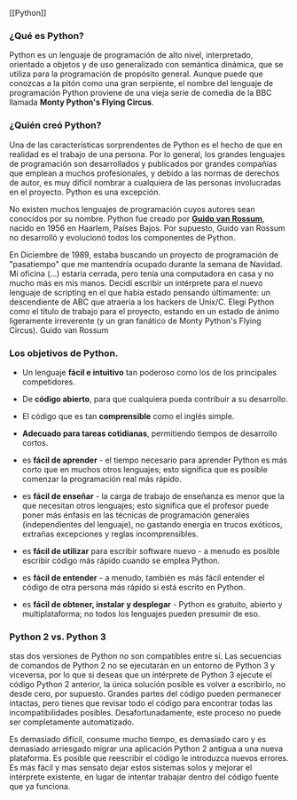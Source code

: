 [[Python]]

### ¿Qué es Python?

Python es un lenguaje de programación de alto nivel, interpretado, orientado a objetos y de uso generalizado con semántica dinámica, que se utiliza para la programación de propósito general.
Aunque puede que conozcas a la pitón como una gran serpiente, el nombre del lenguaje de programación Python proviene de una vieja serie de comedia de la BBC llamada **Monty Python's Flying Circus**.

### ¿Quién creó Python?

Una de las características sorprendentes de Python es el hecho de que en realidad es el trabajo de una persona. Por lo general, los grandes lenguajes de programación son desarrollados y publicados por grandes compañías que emplean a muchos profesionales, y debido a las normas de derechos de autor, es muy difícil nombrar a cualquiera de las personas involucradas en el proyecto. Python es una excepción.

No existen muchos lenguajes de programación cuyos autores sean conocidos por su nombre. Python fue creado por **[Guido van Rossum](https://en.wikipedia.org/wiki/Guido_van_Rossum)**, nacido en 1956 en Haarlem, Países Bajos. Por supuesto, Guido van Rossum no desarrolló y evolucionó todos los componentes de Python.

En Diciembre de 1989, estaba buscando un proyecto de programación de "pasatiempo" que me mantendría ocupado durante la semana de Navidad. Mi oficina (...) estaría cerrada, pero tenía una computadora en casa y no mucho más en mis manos. Decidí escribir un intérprete para el nuevo lenguaje de scripting en el que había estado pensando últimamente: un descendiente de ABC que atraería a los hackers de Unix/C. Elegí Python como el título de trabajo para el proyecto, estando en un estado de ánimo ligeramente irreverente (y un gran fanático de Monty Python's Flying Circus). Guido van Rossum

### Los objetivos de Python.

- Un lenguaje **fácil e intuitivo** tan poderoso como los de los principales competidores.
- De **código abierto**, para que cualquiera pueda contribuir a su desarrollo.
- El código que es tan **comprensible** como el inglés simple.
- **Adecuado para tareas cotidianas**, permitiendo tiempos de desarrollo cortos.


- es **fácil de aprender** - el tiempo necesario para aprender Python es más corto que en muchos otros lenguajes; esto significa que es posible comenzar la programación real más rápido.

- es **fácil de enseñar** - la carga de trabajo de enseñanza es menor que la que necesitan otros lenguajes; esto significa que el profesor puede poner más énfasis en las técnicas de programación generales (independientes del lenguaje), no gastando energía en trucos exóticos, extrañas excepciones y reglas incomprensibles.

- es **fácil de utilizar** para escribir software nuevo - a menudo es posible escribir código más rápido cuando se emplea Python.

- es **fácil de entender** - a menudo, también es más fácil entender el código de otra persona más rápido si está escrito en Python.

- es **fácil de obtener, instalar y desplegar** - Python es gratuito, abierto y multiplataforma; no todos los lenguajes pueden presumir de eso.

### Python 2 vs. Python 3

stas dos versiones de Python no son compatibles entre sí. Las secuencias de comandos de Python 2 no se ejecutarán en un entorno de Python 3 y viceversa, por lo que si deseas que un intérprete de Python 3 ejecute el código Python 2 anterior, la única solución posible es volver a escribirlo, no desde cero, por supuesto. Grandes partes del código pueden permanecer intactas, pero tienes que revisar todo el código para encontrar todas las incompatibilidades posibles. Desafortunadamente, este proceso no puede ser completamente automatizado.

Es demasiado difícil, consume mucho tiempo, es demasiado caro y es demasiado arriesgado migrar una aplicación Python 2 antigua a una nueva plataforma. Es posible que reescribir el código le introduzca nuevos errores. Es más fácil y mas sensato dejar estos sistemas solos y mejorar el intérprete existente, en lugar de intentar trabajar dentro del código fuente que ya funciona.